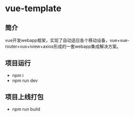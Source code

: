 # vue-template

## 简介
vue开发webapp框架，实现了自动适应各个移动设备，vue+vue-router+vux+iview+axios形成的一套webapp集成解决方案。

## 项目运行
 - npm i
 - npm run dev

## 项目上线打包
 - npm run build
